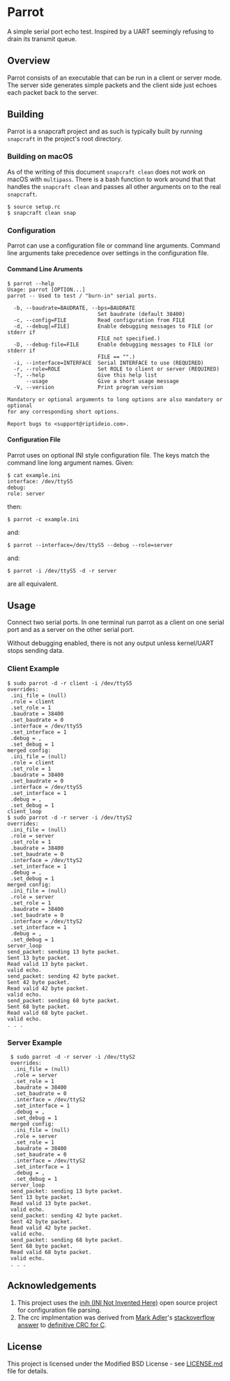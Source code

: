 # Parrot

A simple serial port echo test. Inspired by a UART seemingly refusing
to drain its transmit queue.

## Overview

Parrot consists of an executable that can be run in a client or server
mode. The server side generates simple packets and the client side just
echoes each packet back to the server.

## Building

Parrot is a snapcraft project and as such is typically built by running
`snapcraft` in the project's root directory.

### Building on macOS

As of the writing of this document `snapcraft clean` does not work on
macOS with `multipass`. There is a bash function to work around that
that handles the `snapcraft clean` and passes all other arguments on
to the real `snapcraft`.

    $ source setup.rc
    $ snapcraft clean snap  

### Configuration

Parrot can use a configuration file or command line arguments.
Command line arguments take precedence over settings in the
configuration file.

#### Command Line Aruments

    $ parrot --help
    Usage: parrot [OPTION...]
    parrot -- Used to test / "burn-in" serial ports.
    
      -b, --baudrate=BAUDRATE, --bps=BAUDRATE
                                 Set baudrate (default 38400)
      -c, --config=FILE          Read configuration from FILE
      -d, --debug[=FILE]         Enable debugging messages to FILE (or stderr if
                                 FILE not specified.)
      -D, --debug-file=FILE      Enable debugging messages to FILE (or stderr if
                                 FILE == "".)
      -i, --interface=INTERFACE  Serial INTERFACE to use (REQUIRED)
      -r, --role=ROLE            Set ROLE to client or server (REQUIRED)
      -?, --help                 Give this help list
          --usage                Give a short usage message
      -V, --version              Print program version
    
    Mandatory or optional arguments to long options are also mandatory or optional
    for any corresponding short options.
    
    Report bugs to <support@riptideio.com>.

#### Configuration File

Parrot uses on optional INI style configuration file. The keys
match the command line long argument names. Given:

    $ cat example.ini
    interface: /dev/ttyS5
    debug:
    role: server
    
then:

    $ parrot -c example.ini

and:

    $ parrot --interface=/dev/ttyS5 --debug --role=server

and:

    $ parrot -i /dev/ttyS5 -d -r server

are all equivalent.

## Usage

Connect two serial ports. In one terminal run parrot as a client on one
serial port and as a server on the other serial port.

Without debugging enabled, there is not any output unless kernel/UART
stops sending data.

### Client Example

    $ sudo parrot -d -r client -i /dev/ttyS5
    overrides:
     .ini_file = (null)
     .role = client
     .set_role = 1
     .baudrate = 38400
     .set_baudrate = 0
     .interface = /dev/ttyS5
     .set_interface = 1
     .debug = ,
     .set_debug = 1
    merged config:
     .ini_file = (null)
     .role = client
     .set_role = 1
     .baudrate = 38400
     .set_baudrate = 0
     .interface = /dev/ttyS5
     .set_interface = 1
     .debug = ,
     .set_debug = 1
    client_loop
    $ sudo parrot -d -r server -i /dev/ttyS2
    overrides:
     .ini_file = (null)
     .role = server
     .set_role = 1
     .baudrate = 38400
     .set_baudrate = 0
     .interface = /dev/ttyS2
     .set_interface = 1
     .debug = ,
     .set_debug = 1
    merged config:
     .ini_file = (null)
     .role = server
     .set_role = 1
     .baudrate = 38400
     .set_baudrate = 0
     .interface = /dev/ttyS2
     .set_interface = 1
     .debug = ,
     .set_debug = 1
    server_loop
    send_packet: sending 13 byte packet.
    Sent 13 byte packet.
    Read valid 13 byte packet.
    valid echo.
    send_packet: sending 42 byte packet.
    Sent 42 byte packet.
    Read valid 42 byte packet.
    valid echo.
    send_packet: sending 68 byte packet.
    Sent 68 byte packet.
    Read valid 68 byte packet.
    valid echo.
    . . .

### Server Example

     $ sudo parrot -d -r server -i /dev/ttyS2
     overrides:
      .ini_file = (null)
      .role = server
      .set_role = 1
      .baudrate = 38400
      .set_baudrate = 0
      .interface = /dev/ttyS2
      .set_interface = 1
      .debug = ,
      .set_debug = 1
     merged config:
      .ini_file = (null)
      .role = server
      .set_role = 1
      .baudrate = 38400
      .set_baudrate = 0
      .interface = /dev/ttyS2
      .set_interface = 1
      .debug = ,
      .set_debug = 1
     server_loop
     send_packet: sending 13 byte packet.
     Sent 13 byte packet.
     Read valid 13 byte packet.
     valid echo.
     send_packet: sending 42 byte packet.
     Sent 42 byte packet.
     Read valid 42 byte packet.
     valid echo.
     send_packet: sending 68 byte packet.
     Sent 68 byte packet.
     Read valid 68 byte packet.
     valid echo.
     . . .
     
## Acknowledgements

1. This project uses the [inih (INI Not Invented Here)](https://github.com/benhoyt/inih)
open source project for configuration file parsing.
2. The crc implmentation was derived from
[Mark Adler](https://stackoverflow.com/users/1180620/mark-adler)'s
[stackoverflow answer](https://stackoverflow.com/a/15171925/228670) to
[definitive CRC for C](https://stackoverflow.com/q/15169387/228670). 

## License

This project is licensed under the Modified BSD License - see
[LICENSE.md](LICENSE.md) file for details.
